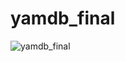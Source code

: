 # yamdb_final

![yamdb_final](https://github.com/kalister/yamdb_final/actions/workflows/yamdb_workflow.yml/badge.svg)